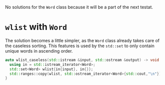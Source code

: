 No solutions for the `Word` class because it will be a part of the next testat.

# `wlist` with `Word`

The solution becomes a little simpler, as the `Word` class already takes care of the caseless sorting. This features is used by the `std::set` to only contain unique words in ascending order.

```cpp
auto wlist_caseless(std::istream &input, std::ostream &output) -> void {
  using in = std::istream_iterator<Word>;
  std::set<Word> wlist{in{input}, in{}};
  std::ranges::copy(wlist, std::ostream_iterator<Word>{std::cout,"\n"});
}
```
